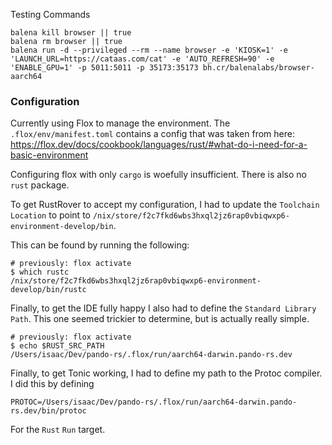 
Testing Commands

```shell
balena kill browser || true
balena rm browser || true
balena run -d --privileged --rm --name browser -e 'KIOSK=1' -e 'LAUNCH_URL=https://cataas.com/cat' -e 'AUTO_REFRESH=90' -e 'ENABLE_GPU=1' -p 5011:5011 -p 35173:35173 bh.cr/balenalabs/browser-aarch64
```


### Configuration

Currently using Flox to manage the environment. The `.flox/env/manifest.toml` contains a config that was taken from here: https://flox.dev/docs/cookbook/languages/rust/#what-do-i-need-for-a-basic-environment

Configuring flox with only `cargo` is woefully insufficient. There is also no `rust` package.

To get RustRover to accept my configuration, I had to update the `Toolchain Location` to point to `/nix/store/f2c7fkd6wbs3hxql2jz6rap0vbiqwxp6-environment-develop/bin`.

This can be found by running the following:
```shell
# previously: flox activate
$ which rustc
/nix/store/f2c7fkd6wbs3hxql2jz6rap0vbiqwxp6-environment-develop/bin/rustc
```

Finally, to get the IDE fully happy I also had to define the `Standard Library Path`. This one seemed trickier to determine, but is actually really simple.

```shell
# previously: flox activate
$ echo $RUST_SRC_PATH
/Users/isaac/Dev/pando-rs/.flox/run/aarch64-darwin.pando-rs.dev
```

Finally, to get Tonic working, I had to define my path to the Protoc compiler. I did this by defining
```shell
PROTOC=/Users/isaac/Dev/pando-rs/.flox/run/aarch64-darwin.pando-rs.dev/bin/protoc
```

For the `Rust` `Run` target.
